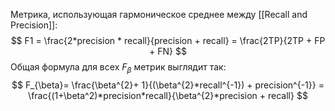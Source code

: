 Метрика, использующая гармоническое среднее между [[Recall and Precision]]:
$$
F1 = \frac{2*precision * recall}{precision + recall} = \frac{2TP}{2TP + FP + FN}
$$
Общая формула для всех $F_\beta$ метрик выглядит так:
$$
F_{\beta}= \frac{\beta^{2}+ 1}{(\beta^{2}*recall^{-1}) + precision^{-1}} = \frac{(1+\beta^2)*precision*recall}{\beta^{2}*precision + recall}
$$
